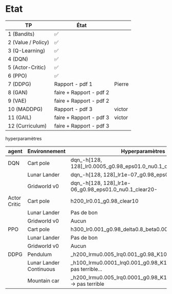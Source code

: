 # Etat

| TP                 | État                    |        |
| ------------------ | ----------------------- | ------ |
| 1 (Bandits)        | :white_check_mark:      |        |
| 2 (Value / Policy) | :white_check_mark:      |        |
| 3 (Q-Learning)     | :white_check_mark:      |        |
| 4 (DQN)            | :white_check_mark:      |        |
| 5 (Actor-Critic)   | :white_check_mark:      |        |
| 6 (PPO)            | :white_check_mark:      |        |
| 7 (DDPG)           | Rapport - pdf 1         | Pierre |
| 8 (GAN)            | faire + Rapport - pdf 2 |        |
| 9 (VAE)            | faire + Rapport - pdf 2 |        |
| 10 (MADDPG)        | Rapport - pdf 3         | victor |
| 11 (GAIL)          | faire + Rapport - pdf 3 | victor |
| 12 (Curriculum)    | faire + Rapport - pdf 3 |        |



hyperparamètres

| agent        | Environnement           | Hyperparamètres                                                      | Courbes |
| ------------ | ----------------------- | -------------------------------------------------------------------- | ------- |
| DQN          | Cart pole               | dqn\_-h[128, 128]\_lr0.0005_g0.98_eps01.0_nu0.1_clear20              |         |
|              | Lunar Lander            | dqn\_-h[128, 128]\_lr1e-07_g0.98_eps01.0_nu0.1_clear20               |         |
|              | Gridworld v0            | dqn\_-h[128, 128]\_lr1e-06_g0.98_eps01.0_nu0.1_clear20-              |         |
| Actor Critic | Cart pole               | h200_lr0.01_g0.98_clear10                                            |         |
|              | Lunar Lander            | Pas de bon                                                           |         |
|              | Gridworld v0            | Aucun                                                                |         |
| PPO          | Cart pole               | h300_lr0.001_g0.98_delta0.8_beta0.001                                |         |
|              | Lunar Lander            | Pas de bon                                                           |         |
|              | Gridworld v0            | Aucun                                                                |         |
| DDPG         | Pendulum                | \_h200_lrmu0.005_lrq0.001_g0.98_K10_rho0.995_mb100                   |         |
|              | Lunar Lander Continuous | \_h100_lrmu0.0001_lrq0.001_g0.98_K10_rho0.9_mb100 -> pas terrible... |         |
|              | Mountain car            | \_h200_lrmu0.005_lrq0.0001_g0.98_K10_rho0.995_mb100 -> pas terrible  |         |
